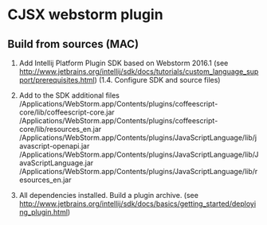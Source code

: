 # CJSX webstorm plugin

## Build from sources (MAC)

1. Add Intellij Platform Plugin SDK based on Webstorm 2016.1
(see http://www.jetbrains.org/intellij/sdk/docs/tutorials/custom_language_support/prerequisites.html)
(1.4. Configure SDK and source files)

2. Add to the SDK additional files
/Applications/WebStorm.app/Contents/plugins/coffeescript-core/lib/coffeescript-core.jar
/Applications/WebStorm.app/Contents/plugins/coffeescript-core/lib/resources_en.jar
/Applications/WebStorm.app/Contents/plugins/JavaScriptLanguage/lib/javascript-openapi.jar
/Applications/WebStorm.app/Contents/plugins/JavaScriptLanguage/lib/JavaScriptLanguage.jar
/Applications/WebStorm.app/Contents/plugins/JavaScriptLanguage/lib/resources_en.jar

3. All dependencies installed. Build a plugin archive.
(see http://www.jetbrains.org/intellij/sdk/docs/basics/getting_started/deploying_plugin.html)
